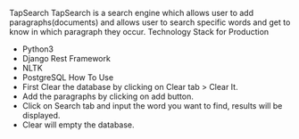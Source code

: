 TapSearch
TapSearch is a search engine which allows user to add paragraphs(documents) and allows user to search specific words and get to know in which paragraph they occur.
Technology Stack for Production
* Python3
* Django Rest Framework
* NLTK
* PostgreSQL
How To Use 
* First Clear the database by clicking on Clear tab > Clear It.
* Add the paragraphs by clicking on add button.
* Click on Search tab and input the word you want to find, results will be displayed.
* Clear will empty the database.


